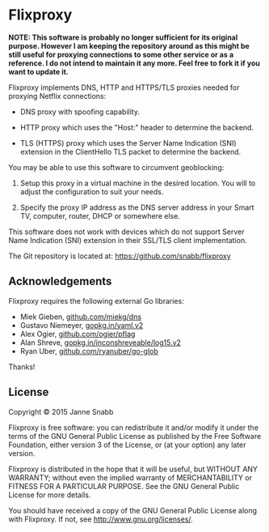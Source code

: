 Flixproxy
=========

**NOTE: This software is probably no longer sufficient for its original
purpose. However I am keeping the repository around as this might be still
useful for proxying connections to some other service or as a reference.
I do not intend to maintain it any more. Feel free to fork it if you want
to update it.**

Flixproxy implements DNS, HTTP and HTTPS/TLS proxies needed for proxying
Netflix connections:

 - DNS proxy with spoofing capability.

 - HTTP proxy which uses the "Host:" header to determine the backend.

 - TLS (HTTPS) proxy which uses the Server Name Indication (SNI) extension
   in the ClientHello TLS packet to determine the backend.

You may be able to use this software to circumvent geoblocking:

1. Setup this proxy in a virtual machine in the desired location. You will
to adjust the configuration to suit your needs.

2. Specify the proxy IP address as the DNS server address in your Smart TV, computer,
router, DHCP or somewhere else.

This software does not work with devices which do not support Server Name
Indication (SNI) extension in their SSL/TLS client implementation.

The Git repository is located at: https://github.com/snabb/flixproxy


Acknowledgements
----------------

Flixproxy requires the following external Go libraries:

- Miek Gieben, [github.com/miekg/dns](https://github.com/miekg/dns)
- Gustavo Niemeyer, [gopkg.in/yaml.v2](https://github.com/go-yaml/yaml)
- Alex Ogier, [github.com/ogier/pflag](https://github.com/ogier/pflag)
- Alan Shreve, [gopkg.in/inconshreveable/log15.v2](https://github.com/inconshreveable/log15)
- Ryan Uber, [github.com/ryanuber/go-glob](https://github.com/ryanuber/go-glob)

Thanks!


License
-------

Copyright © 2015 Janne Snabb <snabb AT epipe.com>

Flixproxy is free software: you can redistribute it and/or modify
it under the terms of the GNU General Public License as published by
the Free Software Foundation, either version 3 of the License, or
(at your option) any later version.

Flixproxy is distributed in the hope that it will be useful,
but WITHOUT ANY WARRANTY; without even the implied warranty of
MERCHANTABILITY or FITNESS FOR A PARTICULAR PURPOSE. See the
GNU General Public License for more details.

You should have received a copy of the GNU General Public License
along with Flixproxy. If not, see <http://www.gnu.org/licenses/>.

